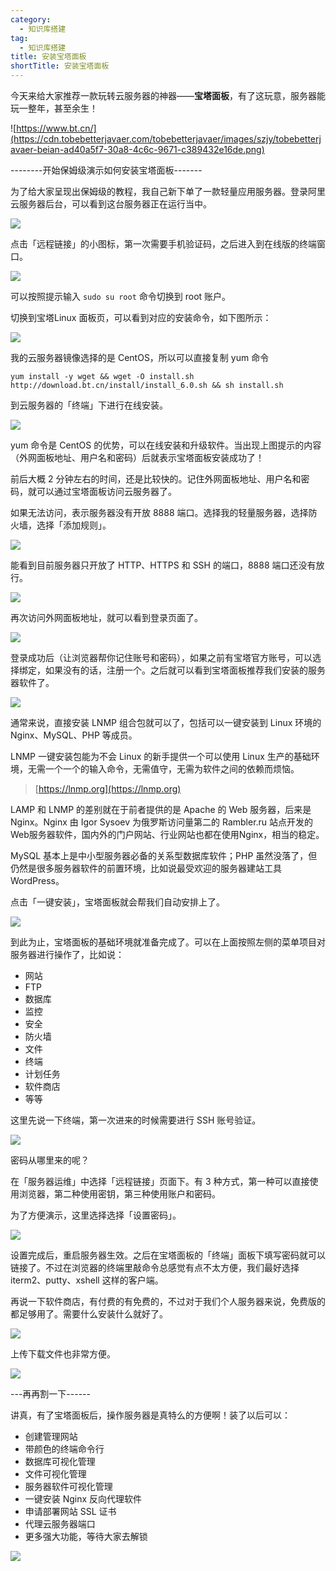 ```yaml
---
category:
  - 知识库搭建
tag:
  - 知识库搭建
title: 安装宝塔面板
shortTitle: 安装宝塔面板
---
```


今天来给大家推荐一款玩转云服务器的神器——**宝塔面板**，有了这玩意，服务器能玩一整年，甚至余生！

![https://www.bt.cn/](https://cdn.tobebetterjavaer.com/tobebetterjavaer/images/szjy/tobebetterjavaer-beian-ad40a5f7-30a8-4c6c-9671-c389432e16de.png)

--------开始保姆级演示如何安装宝塔面板-------

为了给大家呈现出保姆级的教程，我自己新下单了一款轻量应用服务器。登录阿里云服务器后台，可以看到这台服务器正在运行当中。

![](https://cdn.tobebetterjavaer.com/tobebetterjavaer/images/szjy/tobebetterjavaer-beian-11df60df-a51c-48d4-a704-343d01d44777.png)

点击「远程链接」的小图标，第一次需要手机验证码，之后进入到在线版的终端窗口。

![](https://cdn.tobebetterjavaer.com/tobebetterjavaer/images/szjy/tobebetterjavaer-beian-1fc16ac7-10b1-4e61-98f5-d48bb09ab626.png)

可以按照提示输入 `sudo su root` 命令切换到 root 账户。

切换到宝塔Linux 面板页，可以看到对应的安装命令，如下图所示：

![](https://cdn.tobebetterjavaer.com/tobebetterjavaer/images/szjy/tobebetterjavaer-beian-ce7e94b5-c90b-422e-a7e3-942c615c2837.png)

我的云服务器镜像选择的是 CentOS，所以可以直接复制 yum 命令 

```
yum install -y wget && wget -O install.sh http://download.bt.cn/install/install_6.0.sh && sh install.sh
``` 

到云服务器的「终端」下进行在线安装。

![](https://cdn.tobebetterjavaer.com/tobebetterjavaer/images/szjy/tobebetterjavaer-beian-b7dcf834-294a-4bd0-86f0-7b0b92c5b3fe.png)

yum 命令是 CentOS 的优势，可以在线安装和升级软件。当出现上图提示的内容（外网面板地址、用户名和密码）后就表示宝塔面板安装成功了！

前后大概 2 分钟左右的时间，还是比较快的。记住外网面板地址、用户名和密码，就可以通过宝塔面板访问云服务器了。

如果无法访问，表示服务器没有开放 8888 端口。选择我的轻量服务器，选择防火墙，选择「添加规则」。

![](https://cdn.tobebetterjavaer.com/tobebetterjavaer/images/szjy/tobebetterjavaer-beian-65f67086-cc35-4b7f-89b4-d73e51a859e0.png)

能看到目前服务器只开放了 HTTP、HTTPS 和 SSH 的端口，8888 端口还没有放行。

![](https://cdn.tobebetterjavaer.com/tobebetterjavaer/images/szjy/tobebetterjavaer-beian-5f7fa1a0-1810-40a0-b371-ae2ee5948f80.png)

再次访问外网面板地址，就可以看到登录页面了。

![](https://cdn.tobebetterjavaer.com/tobebetterjavaer/images/szjy/tobebetterjavaer-beian-1233ea14-2e6b-48d9-b278-ab87b3cc3cbd.png)

登录成功后（让浏览器帮你记住账号和密码），如果之前有宝塔官方账号，可以选择绑定，如果没有的话，注册一个。之后就可以看到宝塔面板推荐我们安装的服务器软件了。

![](https://cdn.tobebetterjavaer.com/tobebetterjavaer/images/szjy/tobebetterjavaer-beian-e618418b-1862-4db2-9d61-61358330b77d.png)

通常来说，直接安装 LNMP 组合包就可以了，包括可以一键安装到 Linux 环境的 Nginx、MySQL、PHP 等成员。

LNMP 一键安装包能为不会 Linux 的新手提供一个可以使用 Linux 生产的基础环境，无需一个一个的输入命令，无需值守，无需为软件之间的依赖而烦恼。

>[https://lnmp.org](https://lnmp.org)

LAMP 和 LNMP 的差别就在于前者提供的是 Apache 的 
 Web 服务器，后来是 Nginx。Nginx 由 Igor Sysoev 为俄罗斯访问量第二的 Rambler.ru 站点开发的 Web服务器软件，国内外的门户网站、行业网站也都在使用Nginx，相当的稳定。

MySQL 基本上是中小型服务器必备的关系型数据库软件；PHP 虽然没落了，但仍然是很多服务器软件的前置环境，比如说最受欢迎的服务器建站工具 WordPress。

点击「一键安装」，宝塔面板就会帮我们自动安排上了。

![](https://cdn.tobebetterjavaer.com/tobebetterjavaer/images/szjy/tobebetterjavaer-beian-036631d0-5160-4b9e-a750-0f15966e1ee3.png)

到此为止，宝塔面板的基础环境就准备完成了。可以在上面按照左侧的菜单项目对服务器进行操作了，比如说：

- 网站
- FTP
- 数据库
- 监控
- 安全
- 防火墙
- 文件
- 终端
- 计划任务
- 软件商店
- 等等

这里先说一下终端，第一次进来的时候需要进行 SSH 账号验证。

![](https://cdn.tobebetterjavaer.com/tobebetterjavaer/images/szjy/tobebetterjavaer-beian-08cec2c4-0c4d-4b06-aefb-be29ef1052e6.png)

密码从哪里来的呢？

在「服务器运维」中选择「远程链接」页面下。有 3 种方式，第一种可以直接使用浏览器，第二种使用密钥，第三种使用账户和密码。

为了方便演示，这里选择选择「设置密码」。

![](https://cdn.tobebetterjavaer.com/tobebetterjavaer/images/szjy/tobebetterjavaer-beian-0560b7fc-4c22-4dd3-be91-d35b631b93e2.png)

设置完成后，重启服务器生效。之后在宝塔面板的「终端」面板下填写密码就可以链接了。不过在浏览器的终端里敲命令总感觉有点不太方便，我们最好选择 iterm2、putty、xshell 这样的客户端。

再说一下软件商店，有付费的有免费的，不过对于我们个人服务器来说，免费版的都足够用了。需要什么安装什么就好了。

![](https://cdn.tobebetterjavaer.com/tobebetterjavaer/images/szjy/tobebetterjavaer-beian-6f4f2ed4-74cf-4cc2-af6c-1750f14d3846.png)

上传下载文件也非常方便。

![](https://cdn.tobebetterjavaer.com/tobebetterjavaer/images/szjy/tobebetterjavaer-beian-aefbcc8e-28c3-48ff-bf66-efdcb8fd57ae.png)

---再再割一下------

讲真，有了宝塔面板后，操作服务器是真特么的方便啊！装了以后可以：

- 创建管理网站
- 带颜色的终端命令行
- 数据库可视化管理
- 文件可视化管理
- 服务器软件可视化管理
- 一键安装 Nginx 反向代理软件
- 申请部署网站 SSL 证书
- 代理云服务器端口
- 更多强大功能，等待大家去解锁

![](https://cdn.tobebetterjavaer.com/tobebetterjavaer/images/gongzhonghao.png)
